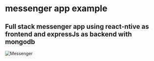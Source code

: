 # messenger app example
## Full stack messenger app using react-ntive as frontend and expressJs as backend with mongodb
![Messenger](https://user-images.githubusercontent.com/50543132/127906878-6499a3ab-9de6-48e5-b73a-7baa377706fa.gif)
